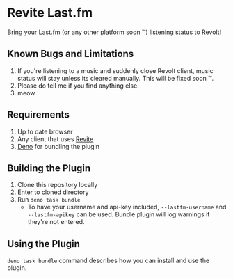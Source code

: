 # Revite Last.fm

Bring your Last.fm (or any other platform soon :tm:) listening status to Revolt!

## Known Bugs and Limitations

1. If you're listening to a music and suddenly close Revolt client, music status
   will stay unless its cleared manually. This will be fixed soon :tm:.
2. Please do tell me if you find anything else.
3. meow

## Requirements

1. Up to date browser
2. Any client that uses [Revite](https://github.com/revoltchat/revite)
3. [Deno](https://deno.land) for bundling the plugin

## Building the Plugin

1. Clone this repository locally
2. Enter to cloned directory
3. Run `deno task bundle`
   - To have your username and api-key included, `--lastfm-username` and
     `--lastfm-apikey` can be used. Bundle plugin will log warnings if they're
     not entered.

## Using the Plugin

`deno task bundle` command describes how you can install and use the plugin.
